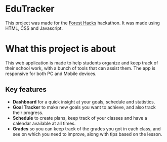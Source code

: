 # EduTracker
This project was made for the [Forest Hacks](foresthacks.devpost.com) hackathon. It was made using HTML, CSS and Javascript.

# What this project is about
This web application is made to help students organize and keep track of their school work, with a bunch of tools that can assist them. The app is responsive for both PC and Mobile devices. 

## Key features
- **Dashboard** for a quick insight at your goals, schedule and statistics.
- **Goal Tracker** to make new goals you want to achieve, and also track their progress.
- **Schedule** to create plans, keep track of your classes and have a calendar available at all times.
- **Grades** so you can keep track of the grades you got in each class, and see on which you need to improve, along with tips based on the lesson.

